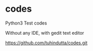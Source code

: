 # codes
Python3 Test codes

Without any IDE, with gedit text editor

https://github.com/tuhindutta/codes.git
